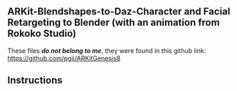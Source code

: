 ## ARKit-Blendshapes-to-Daz-Character and Facial Retargeting to Blender (with an animation from Rokoko Studio)

These files **_do not belong to me_**, they were found in this github link: https://github.com/pgii/ARKitGenesis8 

## **Instructions**
